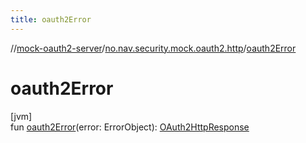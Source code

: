 ```yaml
---
title: oauth2Error
---
```

//[mock-oauth2-server](../../index.html)/[no.nav.security.mock.oauth2.http](index.html)/[oauth2Error](oauth2-error.html)



# oauth2Error



[jvm]\
fun [oauth2Error](oauth2-error.html)(error: ErrorObject): [OAuth2HttpResponse](-o-auth2-http-response/index.html)




